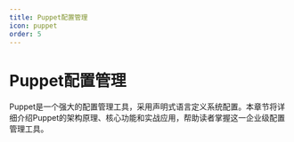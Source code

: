 ```yaml
---
title: Puppet配置管理
icon: puppet
order: 5
---
```


# Puppet配置管理

Puppet是一个强大的配置管理工具，采用声明式语言定义系统配置。本章节将详细介绍Puppet的架构原理、核心功能和实战应用，帮助读者掌握这一企业级配置管理工具。
